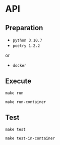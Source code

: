 # API

## Preparation

- `python 3.10.7`
- `poetry 1.2.2`

or

- `docker`

## Execute

```shell
make run
```

```shell
make run-container
```

## Test

```shell
make test
```

```shell
make test-in-container
```